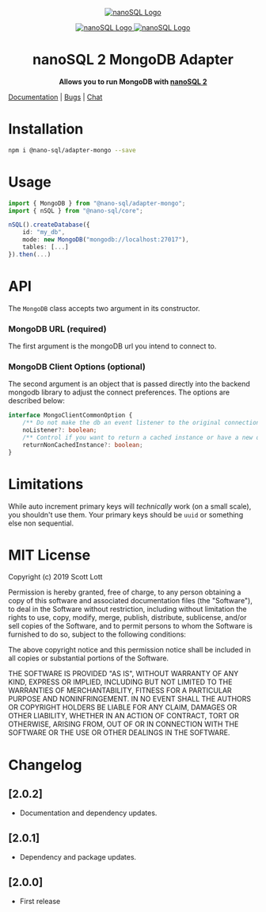 <p align="center">
  <a href="https://github.com/ClickSimply/Nano-SQL/tree/2.0/packages/Core">
    <img src="https://github.com/ClickSimply/Nano-SQL/raw/2.0/graphics/logo.png" alt="nanoSQL Logo">
  </a>
</p>
<p align="center">
  <a href="https://badge.fury.io/js/%40nano-sql%2Fadapter-mongo">
    <img src="https://badge.fury.io/js/%40nano-sql%2Fadapter-mongo.svg" alt="nanoSQL Logo">
  </a>
  <a href="https://github.com/ClickSimply/@nano-sql/core/blob/master/LICENSE">
    <img src="https://img.shields.io/npm/l/express.svg?style=flat-square" alt="nanoSQL Logo">
  </a>
</p>

<h1 align="center">nanoSQL 2 MongoDB Adapter</h1>
<p align="center">
  <strong>Allows you to run MongoDB with <a href="https://www.npmjs.com/package/@nano-sql/core">nanoSQL 2</a></strong>
</p>

[Documentation](https://nanosql.io/adapters/mongodb.html) | [Bugs](https://github.com/ClickSimply/Nano-SQL/issues) | [Chat](https://gitter.im/nano-sql/community)

# Installation

```sh
npm i @nano-sql/adapter-mongo --save
```

# Usage

```ts
import { MongoDB } from "@nano-sql/adapter-mongo";
import { nSQL } from "@nano-sql/core";

nSQL().createDatabase({
    id: "my_db",
    mode: new MongoDB("mongodb://localhost:27017"),
    tables: [...]
}).then(...)
```

# API

The `MongoDB` class accepts two argument in its constructor.

### MongoDB URL (required)
The first argument is the mongoDB url you intend to connect to.

### MongoDB Client Options (optional)
The second argument is an object that is passed directly into the backend mongodb library to adjust the connect preferences. The options are described below:

```ts
interface MongoClientCommonOption {
    /** Do not make the db an event listener to the original connection. */
    noListener?: boolean;
    /** Control if you want to return a cached instance or have a new one created */
    returnNonCachedInstance?: boolean;
}
```

# Limitations
While auto increment primary keys will *technically* work (on a small scale), you shouldn't use them.  Your primary keys should be `uuid` or something else non sequential.

# MIT License

Copyright (c) 2019 Scott Lott

Permission is hereby granted, free of charge, to any person obtaining a copy
of this software and associated documentation files (the "Software"), to deal
in the Software without restriction, including without limitation the rights
to use, copy, modify, merge, publish, distribute, sublicense, and/or sell
copies of the Software, and to permit persons to whom the Software is
furnished to do so, subject to the following conditions:

The above copyright notice and this permission notice shall be included in all
copies or substantial portions of the Software.

THE SOFTWARE IS PROVIDED "AS IS", WITHOUT WARRANTY OF ANY KIND, EXPRESS OR
IMPLIED, INCLUDING BUT NOT LIMITED TO THE WARRANTIES OF MERCHANTABILITY,
FITNESS FOR A PARTICULAR PURPOSE AND NONINFRINGEMENT. IN NO EVENT SHALL THE
AUTHORS OR COPYRIGHT HOLDERS BE LIABLE FOR ANY CLAIM, DAMAGES OR OTHER
LIABILITY, WHETHER IN AN ACTION OF CONTRACT, TORT OR OTHERWISE, ARISING FROM,
OUT OF OR IN CONNECTION WITH THE SOFTWARE OR THE USE OR OTHER DEALINGS IN THE
SOFTWARE.

# Changelog

## [2.0.2]
- Documentation and dependency updates.

## [2.0.1]
- Dependency and package updates.

## [2.0.0]
- First release